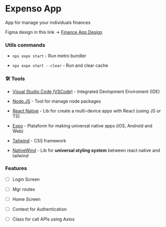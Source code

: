 # Expenso App

App for manage your individuals finances

Figma design in this link -> [Finance App Design](<https://www.figma.com/file/hO8TU4VWsBL400LdS4wRV5/Finance-App-UI-KIt-(Community)?node-id=6%3A599&mode=dev>)

### Utils commands

- `npx expo start` - Run metro bundler

- `npx expo start --clear` - Run and clear cache

### 🛠️ Tools

- [Visual Studio Code (VSCode)](https://code.visualstudio.com/) - Integrated Devlopment Enviroment (IDE)

- [Node.JS](https://nodejs.org/en) - Tool for manage node packages

- [React Native](https://reactnative.dev/) - Lib for create a multi-device apps with React (using JS or TS)

- [Expo](https://expo.dev/) - Plataform for making universal native apps (iOS, Android and Web)

- [Tailwind](https://tailwindcss.com/) - CSS framework

- [NativeWind](https://www.nativewind.dev/quick-starts/expo) - Lib for **universal styling system** between react native and tailwind

### Features

- [ ] Login Screen

- [ ] Mgr routes

- [ ] Home Screen

- [ ] Context for Authentication

- [ ] Class for call APIs using Axios
